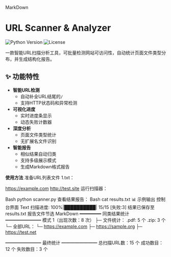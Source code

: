 MarkDown
# URL Scanner & Analyzer

![Python Version](https://img.shields.io/badge/python-3.7+-blue.svg)
![License](https://img.shields.io/badge/license-MIT-green.svg)

一款智能URL扫描分析工具，可批量检测网站可访问性，自动统计页面文件类型分布，并生成结构化报告。

## ✨ 功能特性

- **智能URL检测**
  - 自动补全URL结尾的`/`
  - 支持HTTP状态码和异常检测
- **可视化进度**
  - 实时进度条显示
  - 动态失败计数器
- **深度分析**
  - 页面文件类型统计
  - 无扩展名文件识别
- **智能报告**
  - 相似结果自动归类
  - 支持多级展示模式
  - 生成Markdown格式报告
 
**使用方法**
准备URL列表文件 1.txt：

 https://example.com
http://test.site
运行扫描器：

Bash
python scanner.py
查看结果报告：
Bash
cat results.txt
📊 示例输出
控制台界面
Text
扫描进度: 100%|██████████| 15/15 [失败:3]
结果已保存至results.txt
报告文件节选
MarkDown
━━━━━━━━ 同类结果统计 ━━━━━━━━
模式 1（出现次数：8 次）
├─ 文件统计：
    .pdf: 5 个
    .zip: 3 个
└─ 全部URL：
    └─ https://example.com
    ├─ https://sample.org
    ├─ https://test.net

━━━━━━━━ 最终统计 ━━━━━━━━
总扫描URL数：15 个
成功数目：12 个
失败数目：3 个
